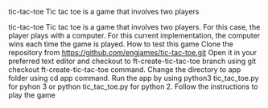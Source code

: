 tic-tac-toe
Tic tac toe is a game that involves two players

tic-tac-toe
Tic tac toe is a game that involves two players. For this case, the player plays with a computer. For this current implementation, the computer wins each time the game is played.
How to test this game
Clone the repository from https://github.com/engjames/tic-tac-toe.git
Open it in your preferred text editor and checkout to ft-create-tic-tac-toe branch using git checkout ft-create-tic-tac-toe command.
Change the directory to app folder using cd app command.
Run the app by using python3 tic_tac_toe.py for pyhon 3 or python tic_tac_toe.py for python 2.
Follow the instructions to play the game
